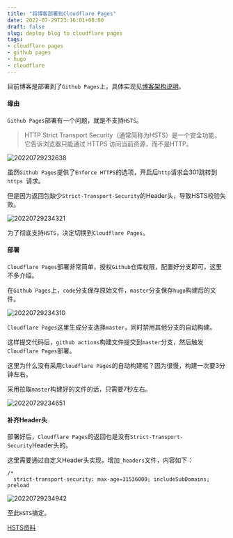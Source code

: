 ```yaml
---
title: "将博客部署到Cloudflare Pages"
date: 2022-07-29T23:16:01+08:00
draft: false
slug: deploy blog to cloudflare pages
tags:
- cloudflare pages
- github pages
- hugo
- cloudflare
---
```


目前博客是部署到了`Github Pages`上，具体实现见[博客架构说明](https://liudon.com/posts/%E5%8D%9A%E5%AE%A2%E6%9E%B6%E6%9E%84%E8%AF%B4%E6%98%8E/)。

#### 缘由

`Github Pages`部署有一个问题，就是不支持`HSTS`。

> HTTP Strict Transport Security（通常简称为HSTS）是一个安全功能，它告诉浏览器只能通过 HTTPS 访问当前资源，而不是HTTP。

![20220729232638](https://static.liudon.com/img/20220729232638.png)

虽然`Github Pages`提供了`Enforce HTTPS`的选项，开启后`http`请求会301跳转到`https
`请求。

但是因为返回包缺少`Strict-Transport-Security`的Header头，导致HSTS校验失败。

![20220729234321](https://static.liudon.com/img/20220729234321.png)

为了彻底支持`HSTS`，决定切换到`Cloudflare Pages`。

#### 部署

`Cloudflare Pages`部署非常简单，授权`Github`仓库权限，配置好分支即可，这里不多介绍。

在`Github Pages`上，`code`分支保存原始文件，`master`分支保存`hugo`构建后的文件。

![20220729234310](https://static.liudon.com/img/20220729234310.png)

`Cloudflare Pages`这里生成分支选择`master`，同时禁用其他分支的自动构建。

这样提交代码后，`github actions`构建文件提交到`master`分支，然后触发`Cloudflare Pages`部署。

这里为什么没有采用`Cloudflare Pages`的自动构建呢？因为很慢，构建一次要3分钟左右。

采用拉取`master`构建好的文件的话，只需要7秒左右。

![20220729234651](https://static.liudon.com/img/20220729234651.png)

#### 补齐Header头

部署好后，`Cloudflare Pages`的返回也是没有`Strict-Transport-Security`Header头的。

这里需要通过自定义Header头实现，增加`_headers`文件，内容如下：

```
/*
  strict-transport-security: max-age=31536000; includeSubDomains; preload
```

![20220729234942](https://static.liudon.com/img/20220729234942.png)

至此`HSTS`搞定。

[HSTS资料](https://developer.mozilla.org/zh-CN/docs/Web/HTTP/Headers/Strict-Transport-Security)